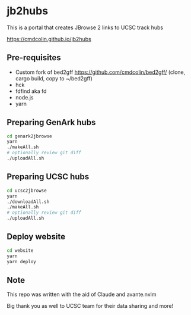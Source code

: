 # jb2hubs

This is a portal that creates JBrowse 2 links to UCSC track hubs

https://cmdcolin.github.io/jb2hubs

## Pre-requisites

- Custom fork of bed2gff https://github.com/cmdcolin/bed2gff/ (clone, cargo
  build, copy to ~/bed2gff)
- hck
- fdfind aka fd
- node.js
- yarn

## Preparing GenArk hubs

```bash
cd genark2jbrowse
yarn
./makeAll.sh
# optionally review git diff
./uploadAll.sh
```

## Preparing UCSC hubs

```bash
cd ucsc2jbrowse
yarn
./downloadAll.sh
./makeAll.sh
# optionally review git diff
./uploadAll.sh
```

## Deploy website

```bash
cd website
yarn
yarn deploy
```

## Note

This repo was written with the aid of Claude and avante.nvim

Big thank you as well to UCSC team for their data sharing and more!
